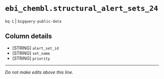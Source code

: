 # `ebi_chembl.structural_alert_sets_24`
`bq-1` | `bigquery-public-data`

## Column details
* [STRING]    `alert_set_id`
* [STRING]    `set_name`
* [STRING]    `priority`

-------------------------------------------------------------------------------
*Do not make edits above this line.*

